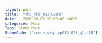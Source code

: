 ```yaml
---
layout: post
title:  "메인_회상_013~028장"
date:   2020-09-06 20:00:00 +0000
categories: Main
Tags: Story Main
SceneCode: ["scene_skip_cp013-028_q1_s10"]
---
```

